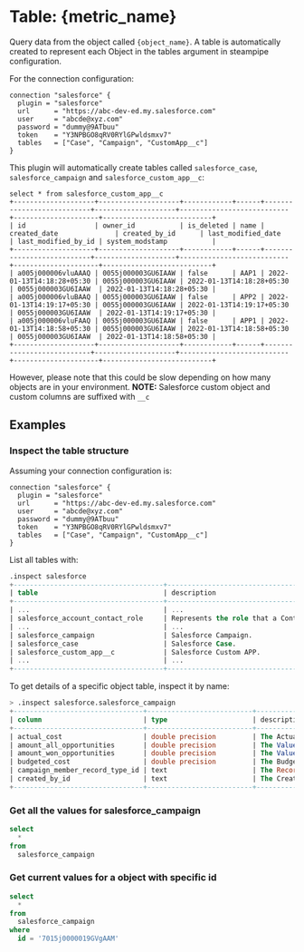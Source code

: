 # Table: {metric_name}

Query data from the object called `{object_name}`. A table is automatically created to represent each Object in the tables argument in steampipe configuration.

For the connection configuration:

```hcl
connection "salesforce" {
  plugin = "salesforce"
  url      = "https://abc-dev-ed.my.salesforce.com"
  user     = "abcde@xyz.com"
  password = "dummy@9ATbuu"
  token    = "Y3NPBGO8qRV0RYlGPwldsmxv7"
  tables   = ["Case", "Campaign", "CustomApp__c"]
}
```

This plugin will automatically create tables called `salesforce_case`, `salesforce_campaign` and `salesforce_custom_app__c`:

```
select * from salesforce_custom_app__c
+--------------------+--------------------+------------+------+---------------------------+--------------------+---------------------------+---------------------+---------------------------+
| id                 | owner_id           | is_deleted | name | created_date              | created_by_id      | last_modified_date        | last_modified_by_id | system_modstamp           |
+--------------------+--------------------+------------+------+---------------------------+--------------------+---------------------------+---------------------+---------------------------+
| a005j000006vluAAAQ | 0055j000003GU6IAAW | false      | AAP1 | 2022-01-13T14:18:28+05:30 | 0055j000003GU6IAAW | 2022-01-13T14:18:28+05:30 | 0055j000003GU6IAAW  | 2022-01-13T14:18:28+05:30 |
| a005j000006vluBAAQ | 0055j000003GU6IAAW | false      | APP2 | 2022-01-13T14:19:17+05:30 | 0055j000003GU6IAAW | 2022-01-13T14:19:17+05:30 | 0055j000003GU6IAAW  | 2022-01-13T14:19:17+05:30 |
| a005j000006vluFAAQ | 0055j000003GU6IAAW | false      | APP1 | 2022-01-13T14:18:58+05:30 | 0055j000003GU6IAAW | 2022-01-13T14:18:58+05:30 | 0055j000003GU6IAAW  | 2022-01-13T14:18:58+05:30 |
+--------------------+--------------------+------------+------+---------------------------+--------------------+---------------------------+---------------------+---------------------------+
```

However, please note that this could be slow depending on how many objects are in your environment.
**NOTE:** Salesforce custom object and custom columns are suffixed with `__c`

## Examples

### Inspect the table structure

Assuming your connection configuration is:

```hcl
connection "salesforce" {
  plugin = "salesforce"
  url      = "https://abc-dev-ed.my.salesforce.com"
  user     = "abcde@xyz.com"
  password = "dummy@9ATbuu"
  token    = "Y3NPBGO8qRV0RYlGPwldsmxv7"
  tables   = ["Case", "Campaign", "CustomApp__c"]
}
```

List all tables with:

```sql
.inspect salesforce
+-------------------------------------+--------------------------------------------------------+
| table                               | description                                            |
+-------------------------------------+--------------------------------------------------------+
| ...                                 | ...                                                    |
| salesforce_account_contact_role     | Represents the role that a Contact plays on an Account.|
| ...                                 | ...                                                    |
| salesforce_campaign                 | Salesforce Campaign.                                   |
| salesforce_case                     | Salesforce Case.                                       |
| salesforce_custom_app__c            | Salesforce Custom APP.                                 |
| ...                                 | ...                                                    |
+-------------------------------------+--------------------------------------------------------+
```

To get details of a specific object table, inspect it by name:

```sql
> .inspect salesforce.salesforce_campaign
+--------------------------------+--------------------------+------------------------------------------+
| column                         | type                     | description                              |
+--------------------------------+--------------------------+------------------------------------------+
| actual_cost                    | double precision         | The Actual Cost in Campaign.             |
| amount_all_opportunities       | double precision         | The Value Opportunities in Campaign.     |
| amount_won_opportunities       | double precision         | The Value Won Opportunities in Campaign. |
| budgeted_cost                  | double precision         | The Budgeted Cost in Campaign.           |
| campaign_member_record_type_id | text                     | The Record Type ID.                      |
| created_by_id                  | text                     | The Created By ID.                       |
+--------------------------------+--------------------------+------------------------------------------+
```

### Get all the values for salesforce_campaign

```sql
select
  *
from
  salesforce_campaign
```

### Get current values for a object with specific id

```sql
select
  *
from
  salesforce_campaign
where
  id = '7015j0000019GVgAAM'
```

